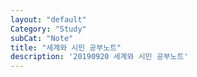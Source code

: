 ```yaml
---
layout: "default"
Category: "Study"
subCat: "Note"
title: "세계와 시민 공부노트"
description: '20190920 세계와 시민 공부노트'
---
```

